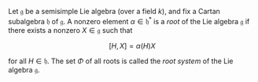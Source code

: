 Let $\mathfrak{g}$ be a semisimple Lie algebra (over a field $k$), and fix a Cartan subalgebra $\mathfrak{h}$ of $\mathfrak{g}$. A nonzero element $\alpha\in\mathfrak{h}^*$ is a *root* of the Lie algebra $\mathfrak{g}$ if there exists a nonzero $X \in \mathfrak{g}$ such that

$$
[H, X] = \alpha(H) X
$$

for all $H \in \mathfrak{h}$. The set $\Phi$ of all roots is called the *root system* of the Lie algebra $\mathfrak{g}$.

